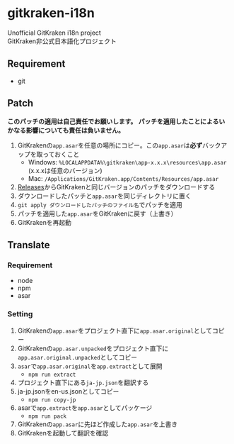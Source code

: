 # gitkraken-i18n
Unofficial GitKraken i18n project  
GitKraken非公式日本語化プロジェクト

## Requirement
- git

## Patch
**このパッチの適用は自己責任でお願いします。**
**パッチを適用したことによるいかなる影響についても責任は負いません。**

1. GitKrakenの`app.asar`を任意の場所にコピー。この`app.asar`は**必ず**バックアップを取っておくこと
   - Windows: `%LOCALAPPDATA%\gitkraken\app-x.x.x\resources\app.asar` (x.x.xは任意のバージョン)
   - Mac: `/Applications/GitKraken.app/Contents/Resources/app.asar`
1. [Releases](https://github.com/megos/gitkraken-i18n/releases)からGitKrakenと同じバージョンのパッチをダウンロードする
1. ダウンロードしたパッチと`app.asar`を同じディレクトリに置く
1. `git apply ダウンロードしたパッチのファイル名`でパッチを適用
1. パッチを適用した`app.asar`をGitKrakenに戻す（上書き）
1. GitKrakenを再起動

## Translate

### Requirement
- node
- npm
- asar

### Setting

1. GitKrakenの`app.asar`をプロジェクト直下に`app.asar.original`としてコピー
1. GitKrakenの`app.asar.unpacked`をプロジェクト直下に`app.asar.original.unpacked`としてコピー
1. `asar`で`app.asar.original`を`app.extract`として展開
   - `npm run extract`
1. プロジェクト直下にある`ja-jp.json`を翻訳する
1. ja-jp.jsonをen-us.jsonとしてコピー
   - `npm run copy-jp`
1. asarで`app.extract`を`app.asar`としてパッケージ
   - `npm run pack`
1. GitKrakenの`app.asar`に先ほど作成した`app.asar`を上書き
1. GitKrakenを起動して翻訳を確認
